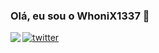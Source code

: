 ### Olá, eu sou o WhoniX1337 👋

<img align="left" src="https://orhun.dev/img/crow.png">

[![twitter](https://img.shields.io/badge/-@WhoniX1337-313131?style=flat-square&labelColor=313131&logo=twitter&logoColor=white&color=313131)](https://twitter.com/WhoniX1337)  
